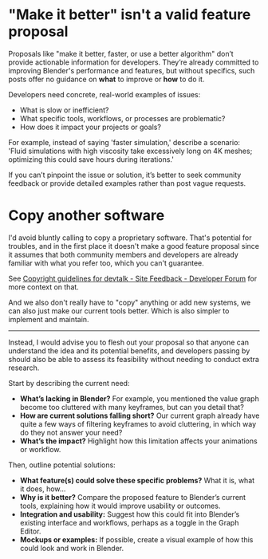 # "Make it better" isn't a valid feature proposal

Proposals like "make it better, faster, or use a better algorithm" don’t provide actionable information for developers. They’re already committed to improving Blender's performance and features, but without specifics, such posts offer no guidance on **what** to improve or **how** to do it.

Developers need concrete, real-world examples of issues:

- What is slow or inefficient?
- What specific tools, workflows, or processes are problematic?
- How does it impact your projects or goals?

For example, instead of saying 'faster simulation,' describe a scenario: 'Fluid simulations with high viscosity take excessively long on 4K meshes; optimizing this could save hours during iterations.'

If you can’t pinpoint the issue or solution, it’s better to seek community feedback or provide detailed examples rather than post vague requests.

# Copy another software

I'd avoid bluntly calling to copy a proprietary software. That's potential for troubles, and in the first place it doesn't make a good feature proposal since it assumes that both community members and developers are already familiar with what you refer too, which you can't guarantee.

See [Copyright guidelines for devtalk - Site Feedback - Developer Forum](https://devtalk.blender.org/t/copyright-guidelines-for-devtalk/17331?u=l0lock) for more context on that.

And we also don't really have to "copy" anything or add new systems, we can also just make our current tools better. Which is also simpler to implement and maintain.

----

Instead, I would advise you to flesh out your proposal so that anyone can understand the idea and its potential benefits, and developers passing by should also be able to assess its feasibility without needing to conduct extra research.

Start by describing the current need:

- **What’s lacking in Blender?** For example, you mentioned the value graph become too cluttered with many keyframes, but can you detail that?
- **How are current solutions falling short?** Our current graph already have quite a few ways of filtering keyframes to avoid cluttering, in which way do they not answer your need?
- **What’s the impact?** Highlight how this limitation affects your animations or workflow.

Then, outline potential solutions:

- **What feature(s) could solve these specific problems?** What it is, what it does, how... 
- **Why is it better?** Compare the proposed feature to Blender’s current tools, explaining how it would improve usability or outcomes.
- **Integration and usability:** Suggest how this could fit into Blender’s existing interface and workflows, perhaps as a toggle in the Graph Editor.
- **Mockups or examples:** If possible, create a visual example of how this could look and work in Blender.
